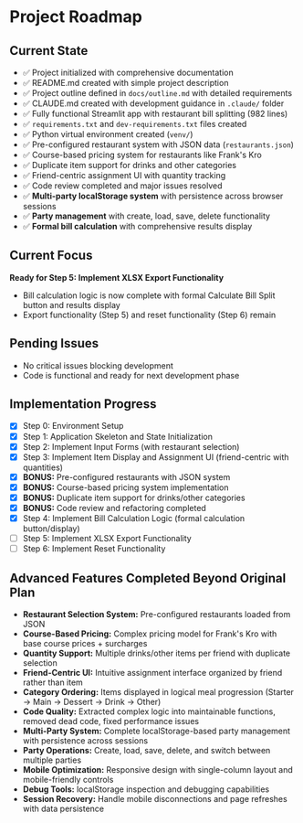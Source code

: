 # Project Roadmap

## Current State
- ✅ Project initialized with comprehensive documentation
- ✅ README.md created with simple project description
- ✅ Project outline defined in `docs/outline.md` with detailed requirements
- ✅ CLAUDE.md created with development guidance in `.claude/` folder
- ✅ Fully functional Streamlit app with restaurant bill splitting (982 lines)
- ✅ `requirements.txt` and `dev-requirements.txt` files created
- ✅ Python virtual environment created (`venv/`)
- ✅ Pre-configured restaurant system with JSON data (`restaurants.json`)
- ✅ Course-based pricing system for restaurants like Frank's Kro
- ✅ Duplicate item support for drinks and other categories
- ✅ Friend-centric assignment UI with quantity tracking
- ✅ Code review completed and major issues resolved
- ✅ **Multi-party localStorage system** with persistence across browser sessions
- ✅ **Party management** with create, load, save, delete functionality
- ✅ **Formal bill calculation** with comprehensive results display

## Current Focus
**Ready for Step 5: Implement XLSX Export Functionality**
- Bill calculation logic is now complete with formal Calculate Bill Split button and results display
- Export functionality (Step 5) and reset functionality (Step 6) remain

## Pending Issues
- No critical issues blocking development
- Code is functional and ready for next development phase

## Implementation Progress
- [x] Step 0: Environment Setup
- [x] Step 1: Application Skeleton and State Initialization
- [x] Step 2: Implement Input Forms (with restaurant selection)
- [x] Step 3: Implement Item Display and Assignment UI (friend-centric with quantities)
- [x] **BONUS:** Pre-configured restaurants with JSON system
- [x] **BONUS:** Course-based pricing system implementation
- [x] **BONUS:** Duplicate item support for drinks/other categories
- [x] **BONUS:** Code review and refactoring completed
- [x] Step 4: Implement Bill Calculation Logic (formal calculation button/display)
- [ ] Step 5: Implement XLSX Export Functionality
- [ ] Step 6: Implement Reset Functionality

## Advanced Features Completed Beyond Original Plan
- **Restaurant Selection System:** Pre-configured restaurants loaded from JSON
- **Course-Based Pricing:** Complex pricing model for Frank's Kro with base course prices + surcharges
- **Quantity Support:** Multiple drinks/other items per friend with duplicate selection
- **Friend-Centric UI:** Intuitive assignment interface organized by friend rather than item
- **Category Ordering:** Items displayed in logical meal progression (Starter → Main → Dessert → Drink → Other)
- **Code Quality:** Extracted complex logic into maintainable functions, removed dead code, fixed performance issues
- **Multi-Party System:** Complete localStorage-based party management with persistence across sessions
- **Party Operations:** Create, load, save, delete, and switch between multiple parties
- **Mobile Optimization:** Responsive design with single-column layout and mobile-friendly controls
- **Debug Tools:** localStorage inspection and debugging capabilities
- **Session Recovery:** Handle mobile disconnections and page refreshes with data persistence